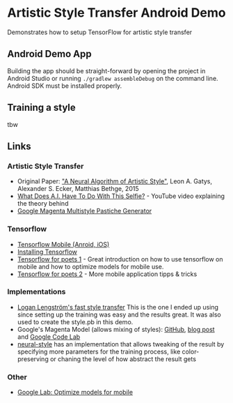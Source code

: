 # Artistic Style Transfer Android Demo
Demonstrates how to setup TensorFlow for artistic style transfer

## Android Demo App

Building the app should be straight-forward by opening the project in Android Studio or running `./gradlew assembleDebug` on the command line. Android SDK must be installed properly.

## Training a style 

tbw

## Links

### Artistic Style Transfer

* Original Paper: ["A Neural Algorithm of Artistic Style"](https://arxiv.org/abs/1508.06576), Leon A. Gatys, Alexander S. Ecker, Matthias Bethge, 2015
* [What Does A.I. Have To Do With This Selfie?](https://www.youtube.com/watch?v=WHmp26bh0tI) - YouTube video explaining the theory behind 
* [Google Magenta Multistyle Pastiche Generator](https://magenta.tensorflow.org/2016/11/01/multistyle-pastiche-generator/)


### Tensorflow

* [Tensorflow Mobile (Anroid, iOS)](https://www.tensorflow.org/mobile/)
* [Installing Tensorflow](https://www.tensorflow.org/install/install_linux)
* [Tensorflow for poets 1](https://codelabs.developers.google.com/codelabs/tensorflow-for-poets-1/) - Great introduction on how to use tensorflow on mobile and how to optimize models for mobile use.
* [Tensorflow for poets 2](https://codelabs.developers.google.com/codelabs/tensorflow-for-poets-2/) - More mobile application tipps & tricks

### Implementations

* [Logan Lengström's fast style transfer](https://github.com/lengstrom/fast-style-transfer) This is the one I ended up using since setting up the training was easy and the results great. It was also used to create the style.pb in this demo.
* Google's Magenta Model (allows mixing of styles): [GitHub](https://github.com/tensorflow/magenta/tree/master/magenta/models/image_stylization),  [blog post](https://magenta.tensorflow.org/2016/11/01/multistyle-pastiche-generator/) and [Google Code Lab](https://codelabs.developers.google.com/codelabs/tensorflow-style-transfer-android/index.html?index=..%2F..%2Findex#4)
* [neural-style](https://github.com/anishathalye/neural-style) has an implementation that allows tweaking of the result by specifying more parameters for the training process, like color-preserving or chaning the level of how abstract the result gets

### Other

* [Google Lab: Optimize models for mobile](https://codelabs.developers.google.com/codelabs/tensorflow-for-poets-2/#1)

